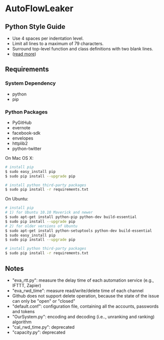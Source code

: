 AutoFlowLeaker
===

## Python Style Guide

- Use 4 spaces per indentation level.
- Limit all lines to a maximum of 79 characters.
- Surround top-level function and class definitions with two blank lines.
- ([read more](https://www.python.org/dev/peps/pep-0008/))

## Requirements

### System Dependency

- python
- pip

### Python Packages

- PyGitHub
- evernote
- facebook-sdk
- envelopes
- httplib2
- python-twitter

On Mac OS X:

```bash
# install pip
$ sudo easy_install pip
$ sudo pip install --upgrade pip

# install python third-party packages
$ sudo pip install -r requirements.txt
```

On Ubuntu:

```bash
# install pip
# 1) for Ubuntu 10.10 Maverick and newer
$ sudo apt-get install python-pip python-dev build-essential
$ sudo pip install --upgrade pip
# 2) for older versions of Ubuntu
$ sudo apt-get install python-setuptools python-dev build-essential
$ sudo easy_install pip
$ sudo pip install --upgrade pip

# install python third-party packages
$ sudo pip install -r requirements.txt
```

## Notes

- "eva_rtt.py": measure the delay time of each automation service (e.g., IFTTT, Zapier)
- "eva\_rwd\_time": measure read/write/delete time of each channel
- Github does not support delete operation, because the state of the issue can only be "open" or "closed"
- "default.conf": configuration file, containing all the accounts, passwords and tokens
- "OurSystem.py": encoding and decoding (i.e.., unranking and ranking) algorithm
- "cal\_rwd\_time.py": deprecated
- "capacity.py": deprecated
